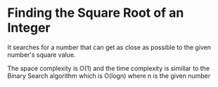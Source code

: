 # Finding the Square Root of an Integer

It searches for a number that can get as close as possible to the given number's square value.

The space complexity is O(1) and the time complexity is simillar to the Binary Search algorithm which is O(logn) where n is the given number
